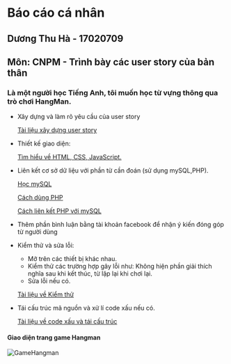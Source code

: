 # Báo cáo cá nhân
## Dương Thu Hà - 17020709
## Môn: CNPM - Trình bày các user story của bản thân
### Là một người học Tiếng Anh, tôi muốn học từ vựng thông qua trò chơi HangMan.
- Xây dựng và làm rõ yêu cầu của user story

	[Tài liệu xây dựng user story](https://docs.google.com/document/d/1a4i_31R8WBUAnF91syr1FwBpKoAiTY6rEJt1xWjb74M/edit#heading=h.22k63k6hf7hl)
- Thiết kế giao diện:
	
	[Tìm hiểu về HTML, CSS, JavaScript.](http://www.w3schools.com)
- Liên kết cơ sở dữ liệu với phần từ cần đoán (sử dụng mySQL,PHP).

	[Học mySQL](https://freetuts.net/hoc-mysql)
	
	[Cách dùng PHP](https://www.w3schools.com/php/default.asp)
	
	[Cách liên kết PHP với mySQL](https://freetuts.net/ket-noi-co-so-du-lieu-mysql-su-dung-mysqli-trong-php-191.html)
	
- Thêm phần bình luận bằng tài khoản facebook để nhận ý kiến đóng góp từ người dùng

- Kiểm thử và sửa lỗi:
	- Mở trên các thiết bị khác nhau.
	- Kiểm thử các trường hợp gây lỗi như: Không hiện phần giải thích nghĩa sau khi kết thúc, từ lặp lại khi chơi lại.
	- Sửa lỗi nếu có.

	[Tài liệu về Kiểm thử](https://docs.google.com/document/d/1a4i_31R8WBUAnF91syr1FwBpKoAiTY6rEJt1xWjb74M/edit#heading=h.rxddpdxv9qym)
- Tái cấu trúc mã nguồn và xử lí code xấu nếu có.	

	[Tài liệu về code xấu và tái cấu trúc](https://docs.google.com/document/d/1a4i_31R8WBUAnF91syr1FwBpKoAiTY6rEJt1xWjb74M/edit#heading=h.ws3padpks5uo)

#### Giao diện trang game Hangman
![GameHangman](https://github.com/dominan/INT2208-7-2019/blob/master/nh%C3%B3m-10/DuongThuHa/Hangman.png)
